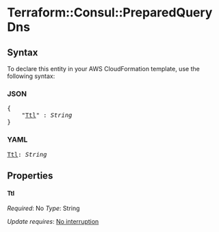 # Terraform::Consul::PreparedQuery Dns

## Syntax

To declare this entity in your AWS CloudFormation template, use the following syntax:

### JSON

<pre>
{
    "<a href="#ttl" title="Ttl">Ttl</a>" : <i>String</i>
}
</pre>

### YAML

<pre>
<a href="#ttl" title="Ttl">Ttl</a>: <i>String</i>
</pre>

## Properties

#### Ttl

_Required_: No
_Type_: String

_Update requires_: [No interruption](https://docs.aws.amazon.com/AWSCloudFormation/latest/UserGuide/using-cfn-updating-stacks-update-behaviors.html#update-no-interrupt)

